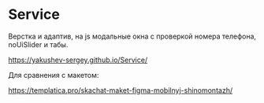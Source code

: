 # Service

Верстка и адаптив, на js модальные окна с проверкой номера телефона, noUiSlider и табы. 

https://yakushev-sergey.github.io/Service/

Для сравнения с макетом: 

https://templatica.pro/skachat-maket-figma-mobilnyj-shinomontazh/
